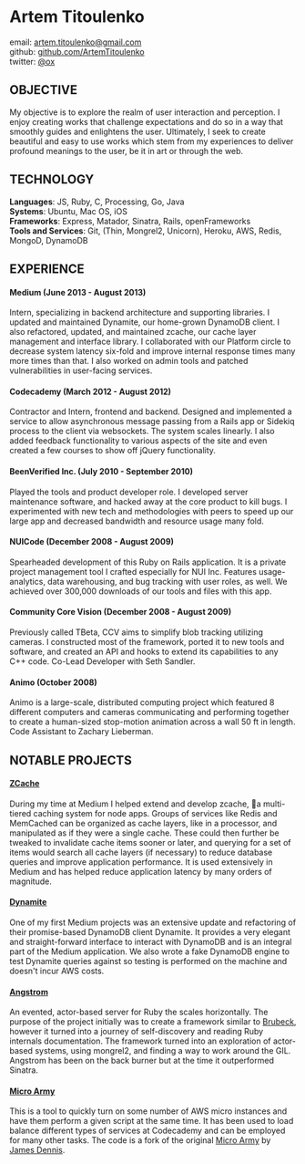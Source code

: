 # Artem Titoulenko #

email: <artem.titoulenko@gmail.com>  
github: [github.com/ArtemTitoulenko](http://github.com/ArtemTitoulenko)  
twitter: [@ox](http://twitter.com/ox)  

## OBJECTIVE ##

My objective is to explore the realm of user interaction and perception. I enjoy creating works that challenge expectations and do so in a way that smoothly guides and enlightens the user. Ultimately, I seek to create beautiful and easy to use works which stem from my experiences to deliver profound meanings to the user, be it in art or through the web.

## TECHNOLOGY

**Languages**: JS, Ruby, C, Processing, Go, Java  
**Systems**: Ubuntu, Mac OS, iOS  
**Frameworks**: Express, Matador, Sinatra, Rails, openFrameworks  
**Tools and Services**: Git, (Thin, Mongrel2, Unicorn), Heroku, AWS, Redis, MongoD, DynamoDB  

## EXPERIENCE

#### Medium (June 2013 - August 2013) ####
Intern, specializing in backend architecture and supporting libraries. I updated and maintained Dynamite, our home-grown DynamoDB client. I also refactored, updated, and maintained zcache, our cache layer management and interface library. I collaborated with our Platform circle to decrease system latency six-fold and improve internal response times many more times than that. I also worked on admin tools and patched vulnerabilities in user-facing services.

#### Codecademy (March 2012 - August 2012) ####
Contractor and Intern, frontend and backend. Designed and implemented a service to allow asynchronous message passing from a Rails app or Sidekiq process to the client via websockets. The system scales linearly. I also added feedback functionality to various aspects of the site and even created a few courses to show off jQuery functionality.

#### BeenVerified Inc. (July 2010 - September 2010) ####
Played the tools and product developer role. I developed server maintenance software, and hacked away at the core product to kill bugs. I experimented with new tech and methodologies with peers to speed up our large app and decreased bandwidth and resource usage many fold.

#### NUICode (December 2008 - August 2009) ####
Spearheaded development of this Ruby on Rails application. It is a private project management tool I crafted especially for NUI Inc. Features usage-analytics, data warehousing, and bug tracking with user roles, as well. We achieved over 300,000 downloads of our tools and files with this app.

#### Community Core Vision (December 2008 - August 2009) ####
Previously called TBeta, CCV aims to simplify blob tracking utilizing cameras. I constructed most of the framework, ported it to new tools and software, and created an API and hooks to extend its capabilities to any C++ code. Co-Lead Developer with Seth Sandler.

#### Animo (October 2008) ####
Animo is a large-scale, distributed computing project which featured 8 different computers and cameras communicating and performing together to create a human-sized stop-motion animation across a wall 50 ft in length. Code Assistant to Zachary Lieberman.

## NOTABLE PROJECTS

#### [ZCache](https://github.com/Obvious/zcache)

During my time at Medium I helped extend and develop zcache, a multi-tiered caching system for node apps. Groups of services like Redis and MemCached can be organized as cache layers, like in a processor, and manipulated as if they were a single cache. These could then further be tweaked to invalidate cache items sooner or later, and querying for a set of items would search all cache layers (if necessary) to reduce database queries and improve application performance. It is used extensively in Medium and has helped reduce application latency by many orders of magnitude.

#### [Dynamite](https://github.com/Obvious/dynamite)

One of my first Medium projects was an extensive update and refactoring of their promise-based DynamoDB client Dynamite. It provides a very elegant and straight-forward interface to interact with DynamoDB and is an integral part of the Medium application. We also wrote a fake DynamoDB engine to test Dynamite queries against so testing is performed on the machine and doesn't incur AWS costs.

#### [Angstrom](https://github.com/ArtemTitoulenko/angstrom)

An evented, actor-based server for Ruby the scales horizontally. The purpose of the project initially was to create a framework similar to [Brubeck](http://brubeck.io), however it turned into a journey of self-discovery and reading Ruby internals documentation. The framework turned into an exploration of actor-based systems, using mongrel2, and finding a way to work around the GIL. Angstrom has been on the back burner but at the time it outperformed Sinatra.

#### [Micro Army](https://github.com/ArtemTitoulenko/microarmy)

This is a tool to quickly turn on some number of AWS micro instances and have them perform a given script at the same time. It has been used to load balance different types of services at Codecademy and can be employed for many other tasks. The code is a fork of the original [Micro Army](http://github.com/j2labs/microarmy) by [James Dennis](http://github.com/j2labs).
